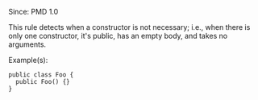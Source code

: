 Since: PMD 1.0

This rule detects when a constructor is not necessary; i.e., when there is only one constructor,
it's public, has an empty body, and takes no arguments.

Example(s):
```
public class Foo {
  public Foo() {}
}
```
